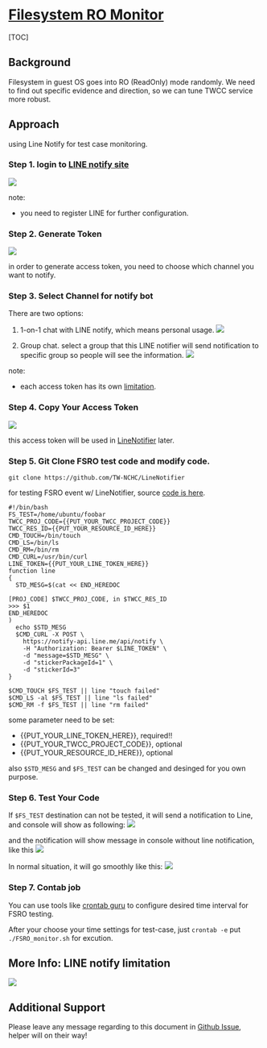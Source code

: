 # [Filesystem RO Monitor](https://man.twcc.ai/@VIP/LINE_NOTIFY_INTEGRATION)

[TOC]
## Background

Filesystem in guest OS goes into RO (ReadOnly) mode randomly. We need to find out specific evidence and direction, so we can tune TWCC service more robust. 

## Approach

using Line Notify for test case monitoring.

### Step 1. login to [LINE notify site](https://notify-bot.line.me/en/)
![](https://s3.twcc.ai/SYS-MANUAL/uploads/upload_0bfc869e175739926d88837542876151.png)

note:
- you need to register LINE for further configuration.


### Step 2. Generate Token
![](https://s3.twcc.ai/SYS-MANUAL/uploads/upload_b5c34bf25f1fe0dc5bf9195369b35163.png)

in order to generate access token, you need to choose which channel you want to notify.


### Step 3. Select Channel for notify bot

There are two options:
1. 1-on-1 chat with LINE notify, which means personal usage.
![](https://s3.twcc.ai/SYS-MANUAL/uploads/upload_2116b48f0befe1f2a24f5da47e78dad7.png)


2. Group chat. select a group that this LINE notifier will send notification to specific group so people will see the information.
![](https://s3.twcc.ai/SYS-MANUAL/uploads/upload_fb5cdfb9e8f364a7b3672dc055a61c59.png)


note:
- each access token has its own [limitation](#LINE-notify-limitation). 

### Step 4. Copy Your Access Token

![](https://s3.twcc.ai/SYS-MANUAL/uploads/upload_10638f8b9cd07d212da7bd84b5fdc772.png)

this access token will be used in [LineNotifier](https://github.com/TW-NCHC/LineNotifier) later.

### Step 5. Git Clone FSRO test code and modify code.

```
git clone https://github.com/TW-NCHC/LineNotifier
```

for testing FSRO event w/ LineNotifier, source [code is here](https://github.com/TW-NCHC/LineNotifier/blob/master/FSRO_monitor.sh).

```bash=
#!/bin/bash
FS_TEST=/home/ubuntu/foobar
TWCC_PROJ_CODE={{PUT_YOUR_TWCC_PROJECT_CODE}}
TWCC_RES_ID={{PUT_YOUR_RESOURCE_ID_HERE}}
CMD_TOUCH=/bin/touch
CMD_LS=/bin/ls
CMD_RM=/bin/rm
CMD_CURL=/usr/bin/curl
LINE_TOKEN={{PUT_YOUR_LINE_TOKEN_HERE}}
function line
{
  STD_MESG=$(cat << END_HEREDOC

[PROJ_CODE] $TWCC_PROJ_CODE, in $TWCC_RES_ID
>>> $1
END_HEREDOC
)
  echo $STD_MESG
  $CMD_CURL -X POST \
    https://notify-api.line.me/api/notify \
    -H "Authorization: Bearer $LINE_TOKEN" \
    -d "message=$STD_MESG" \
    -d "stickerPackageId=1" \
    -d "stickerId=3"
}  

$CMD_TOUCH $FS_TEST || line "touch failed"
$CMD_LS -al $FS_TEST || line "ls failed"
$CMD_RM -f $FS_TEST || line "rm failed"
```

some parameter need to be set:
- {{PUT_YOUR_LINE_TOKEN_HERE}}, required!!
- {{PUT_YOUR_TWCC_PROJECT_CODE}}, optional
- {{PUT_YOUR_RESOURCE_ID_HERE}}, optional

also `$STD_MESG` and `$FS_TEST` can be changed and desinged for you own purpose.


### Step 6. Test Your Code

If `$FS_TEST` destination can not be tested, it will send a notification to Line, and console will show as following:
![](https://s3.twcc.ai/SYS-MANUAL/uploads/upload_3f9fabbd914bdd76474d5a60f1595632.png)

and the notification will show message in console without line notification, like this
![](https://s3.twcc.ai/SYS-MANUAL/uploads/upload_608b596e68f214244dfebe0b4fdf3dab.png)


In normal situation, it will go smoothly like this:
![](https://s3.twcc.ai/SYS-MANUAL/uploads/upload_d67745e97d241ad964efa57b66b36305.png)

### Step 7. Contab job

You can use tools like [crontab guru](https://crontab.guru/) to configure desired time interval for FSRO testing.

After your choose your time settings for test-case, just `crontab -e` put `./FSRO_monitor.sh` for excution.

## More Info: LINE notify limitation
![](https://s3.twcc.ai/SYS-MANUAL/uploads/upload_bb6cfaa40d33aec2083b357db8f5e8fd.png)


## Additional Support

Please leave any message regarding to this document in [Github Issue](https://github.com/TW-NCHC/LineNotifier/issues/new), helper will on their way!
